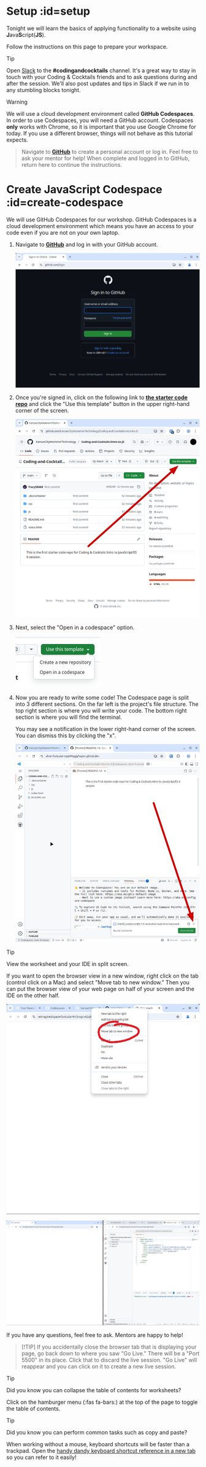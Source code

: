 # Setup :id=setup

Tonight we will learn the basics of applying functionality to a website using **J**ava**S**cript(**JS**).

Follow the instructions on this page to prepare your workspace.

> [!TIP]
> Open [Slack](http://kcwit.slack.com/) to the **#codingandcocktails** channel. It's a great way to stay in touch with your Coding & Cocktails friends and to ask questions during and after the session. We'll also post updates and tips in Slack if we run in to any stumbling blocks tonight.

> [!WARNING]
> We will use a cloud development environment called **GitHub Codespaces**. In order to use Codespaces, you will need a GitHub account. Codespaces **only** works with Chrome, so it is important that you use Google Chrome for today. If you use a different browser, things will not behave as this tutorial expects.

> Navigate to [**GitHub**](https://github.com) to create a personal account or log in. Feel free to ask your mentor for help! When complete and logged in to GitHub, return here to continue the instructions.

# Create JavaScript Codespace :id=create-codespace

We will use GitHub Codespaces for our workshop. GitHub Codespaces is a cloud development environment which means you have an access to your code even if you are not on your own laptop.

1. Navigate to [**GitHub**](https://github.com/login) and log in with your GitHub account.

    ![](./images/github_login.png ":class=image-border")

2. Once you're signed in, click on the following link to [**the starter code repo**](https://github.com/KansasCityWomeninTechnology/Coding-and-Cocktails-Intro-to-JS) and click the "Use this template" button in the upper right-hand corner of the screen.

    ![](./images/intro_repo_page.png ":class=image-border")

3. Next, select the "Open in a codespace" option.

    ![](./images/open_in_codespace.png ":class=image-border")

4. Now you are ready to write some code! The Codespace page is split into 3 different sections. On the far left is the project's file structure. The top right section is where you will write your code. The bottom right section is where you will find the terminal.

    You may see a notification in the lower right-hand corner of the screen. You can dismiss this by clicking the "x".

    ![](./images/LiveServer_notification.png ":class=image-border")

> [!TIP]
> View the worksheet and your IDE in split screen.
>
> If you want to open the browser view in a new window, right click on the tab (control click on a Mac) and select "Move tab to new window." Then you can put the browser view of your web page on half of your screen and the IDE on the other half.
>
> ![](./images/move_to_new_window.png ":class=image-border")
>
> ![](./images/side_by_side.png ":class=image-border")
>
> If you have any questions, feel free to ask. Mentors are happy to help!

> [!TIP] If you accidentally close the browser tab that is displaying your page, go back down to where you saw "Go Live." There will be a "Port 5500" in its place. Click that to discard the live session. "Go Live" will reappear and you can click on it to create a new live session.

> [!TIP]
> Did you know you can collapse the table of contents for worksheets?
>
> Click on the hamburger menu (:fas fa-bars:) at the top of the page to toggle the table of contents.

> [!TIP]
> Did you know you can perform common tasks such as copy and paste?
>
> When working without a mouse, keyboard shortcuts will be faster than a trackpad. Open the [handy dandy keyboard shortcut reference in a new tab](/javascript/references/ ":target=_blank") so you can refer to it easily!
